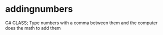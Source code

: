 # addingnumbers
 C# CLASS; Type numbers with a comma between them and the computer does the math to add them
